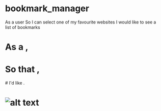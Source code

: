 # bookmark_manager
As a user 
So I can select one of my favourite websites
I would like to see a list of bookmarks

# As a <Stakeholder>,
# So that <Motivation>,
# I'd like <Task>.


# ![alt text](https://github.com/[username]/[reponame]/blob/[branch]/image.jpg?raw=true)